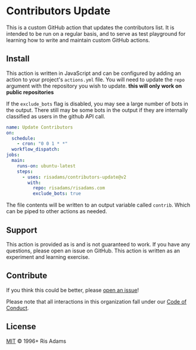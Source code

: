 # Contributors Update

This is a custom GitHub action that updates the contributors list. It is intended to be run on a regular basis, and to serve as test playground for learning how to write and maintain custom GitHub actions.

## Install

This action is written in JavaScript and can be configured by adding an action to your project's `actions.yml` file.
You will need to update the `repo` argument with the repository you wish to update.  **this will only work on public repositories**

If the `exclude_bots` flag is disabled, you may see a large number of bots in the output.  There still may be some bots in the output if they are internally classified as users in the github API call.

```yaml
name: Update Contributors
on:
  schedule:
    - cron: "0 0 1 * *"
  workflow_dispatch:
jobs:
  main:
    runs-on: ubuntu-latest
    steps:
      - uses: risadams/contributors-update@v2
        with:
          repo: risadams/risadams.com
          exclude_bots: true
```

The file contents will be written to an output variable called `contrib`. Which can be piped to other actions as needed.

## Support

This action is provided as is and is not guaranteed to work. If you have any questions, please open an issue on GitHub.
This action is written as an experiment and learning exercise.

## Contribute

If you think this could be better, please [open an issue](https://github.com/risadams/contributors-update/issues/new)!

Please note that all interactions in this organization fall under our [Code of Conduct](CODE_OF_CONDUCT.md).

## License

[MIT](LICENSE) © 1996+ Ris Adams
